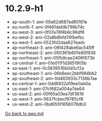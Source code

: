 
 # 10.2.9-h1
- ap-south-1: ami-00a62d687ad80161e
- eu-north-1: ami-0f461dafdb799b74c
- eu-west-3: ami-0f07a78f4b6c96df8
- eu-west-2: ami-02a8b8bfd74fbefbc
- eu-west-1: ami-0523fd2daa627eadc
- ap-northeast-3: ami-06f428abe6ac545ff
- ap-northeast-2: ami-050361b601e80f938
- ap-northeast-1: ami-05fb9cae2406f873b
- ca-central-1: ami-01e011f1d3651905b
- sa-east-1: ami-0c5839516b0d5cf2a
- ap-southeast-1: ami-06b6eec2bbf984bb2
- ap-southeast-2: ami-0d483933c7136b7ae
- eu-central-1: ami-0dd6932d19ee0ab0a
- us-east-1: ami-07cf682a004a7de64
- us-east-2: ami-00f65a03ee7df3616
- us-west-1: ami-0637fcbecf9785cf8
- us-west-2: ami-0bd655f1656078db3

[Go back to aws.md](../../aws.md) 
